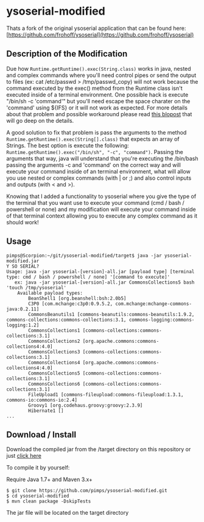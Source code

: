
# ysoserial-modified 

Thats a fork of the original ysoserial application that can be found here: [https://github.com/frohoff/ysoserial](https://github.com/frohoff/ysoserial)

## Description of the Modification

Due how `Runtime.getRuntime().exec(String.class)` works in java, nested and complex commands where you'll need control pipes or send the output to files (ex: cat /etc/passwd > /tmp/passwd_copy) will not work because the command executed by the exec() method from the Runtime class isn't executed inside of a terminal environment. One possible hack is execute "/bin/sh -c 'command'" but you'll need escape the space charater on the 'command' using ${IFS} or it will not work as expected. For more details about that problem and possible workaround please read [this blopost](http://codewhitesec.blogspot.com.au/2015/03/sh-or-getting-shell-environment-from.html) that will go deep on the details.

A good solution to fix that problem is pass the arguments to the method `Runtime.getRuntime().exec(String[].class)` that expects an array of Strings. The best option is execute the following: `Runtime.getRuntime().exec("/bin/sh", "-c", "command")`. Passing the arguments that way, java will understand that you're executing the /bin/bash passing the arguments -c and 'command' on the correct way and will execute your command inside of an terminal environment, what will allow you use nested or complex commands (with | or ;) and also control inputs and outputs (with < and >).

Knowing that I added a functionality to ysoserial where you give the type of the terminal that you want use to execute your command (cmd / bash / powershell or none) and my modification will execute your command inside of that terminal context allowing you to execute any complex command as it should work!

## Usage

```shell
pimps@Scorpion:~/git/ysoserial-modified/target$ java -jar ysoserial-modified.jar 
Y SO SERIAL?
Usage: java -jar ysoserial-[version]-all.jar [payload type] [terminal type: cmd / bash / powershell / none] '[command to execute]'
   ex: java -jar ysoserial-[version]-all.jar CommonsCollections5 bash 'touch /tmp/ysoserial'
	Available payload types:
		BeanShell1 [org.beanshell:bsh:2.0b5]
		C3P0 [com.mchange:c3p0:0.9.5.2, com.mchange:mchange-commons-java:0.2.11]
		CommonsBeanutils1 [commons-beanutils:commons-beanutils:1.9.2, commons-collections:commons-collections:3.1, commons-logging:commons-logging:1.2]
		CommonsCollections1 [commons-collections:commons-collections:3.1]
		CommonsCollections2 [org.apache.commons:commons-collections4:4.0]
		CommonsCollections3 [commons-collections:commons-collections:3.1]
		CommonsCollections4 [org.apache.commons:commons-collections4:4.0]
		CommonsCollections5 [commons-collections:commons-collections:3.1]
		CommonsCollections6 [commons-collections:commons-collections:3.1]
		FileUpload1 [commons-fileupload:commons-fileupload:1.3.1, commons-io:commons-io:2.4]
		Groovy1 [org.codehaus.groovy:groovy:2.3.9]
		Hibernate1 []
...
```
## Download / Install

Download the compiled jar from the /target directory on this repository or just [click here](https://github.com/pimps/ysoserial-modified/raw/master/target/ysoserial-modified.jar)

To compile it by yourself:

Require Java 1.7+ and Maven 3.x+

```shell
$ git clone https://github.com/pimps/ysoserial-modified.git
$ cd ysoserial-modified
$ mvn clean package -DskipTests
```

The jar file will be located on the target directory
